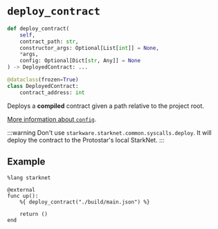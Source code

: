 # `deploy_contract`

```python
def deploy_contract(
    self,
    contract_path: str,
    constructor_args: Optional[List[int]] = None,
    *args,
    config: Optional[Dict[str, Any]] = None
) -> DeployedContract: ...

@dataclass(frozen=True)
class DeployedContract:
    contract_address: int
```


Deploys a **compiled** contract given a path relative to the project root.

[More information about `config`](../network_config).

:::warning
Don't use `starkware.starknet.common.syscalls.deploy`. It will deploy the contract to the Protostar's local StarkNet.
:::




## Example

```cairo
%lang starknet

@external
func up():
    %{ deploy_contract("./build/main.json") %}

    return ()
end
```